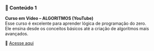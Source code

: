 ### 📌 Conteúdo 1

**Curso em Vídeo – ALGORITMOS (YouTube)**  
Esse curso é excelente para aprender lógica de programação do zero.  
Ele ensina desde os conceitos básicos até a criação de algoritmos mais avançados.  

🔗 [Acesse aqui](https://www.youtube.com/playlist?list=PLHz_AreHm4dmSj0MHol_aoNYCSGFqvfXV)
